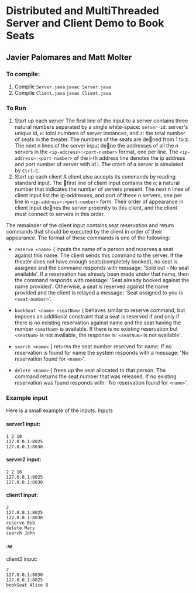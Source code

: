 # Distributed and MultiThreaded Server and Client Demo to Book Seats
## Javier Palomares and Matt Molter
### To compile:
1. Compile `Server.java`
   ```javac Server.java```
2. Compile `Client.java`
    ```javac Client.java```
### To Run
1. Start up each server
   The first line of the input to a server contains three natural numbers separated by a single white-space: `server-id`: server's unique id, `n`: total numbers of server instances, and `z`: the total number of seats in the theater. The numbers of the seats are dened from 1 to z. The next n lines of the server input dene the addresses of all the n servers in the `<ip-address>:<port-number>` format, one per line. The `<ip-address>:<port-number>` of the i-th address line denotes the ip address and port number of server with id i. The crash of a server is simulated by `Ctrl-C`.
2. Start up each client
   A client also accepts its commands by reading standard input. The first line of client input contains the `n`: a natural number that indicates the number of servers present. The next n lines of client input list the ip-addresses, and port of these n servers, one per line in `<ip-address>:<port-number>` form. Their order of appearance in client input denes the server proximity to this client, and the client must connect to servers in this order.

The remainder of the client input contains seat reservation and return commands that should be executed by the client in order of their appearance. The format of these commands is one of the following:

* `reserve <name>` { inputs the name of a person and reserves a seat against this name. The client sends this command to the server. If the theater does not have enough seats(completely booked), no seat is assigned and the command responds with message: 'Sold out - No seat available'. If a
reservation has already been made under that name, then the command responds with message: 'Seat already booked against the name provided'. Otherwise, a seat is reserved against the name provided and the client is relayed a message: 'Seat assigned to you is `<seat-number>`'.

* `bookSeat <name> <seatNum>` { behaves similar to reserve command, but imposes an additional constraint that a seat is reserved if and only if there is no existing reservation against name and the seat having the number `<seatNum>` is available. If there is no existing reservation but `<seatNum>` is not available, the response is: `<seatNum>` is not available'.

* `search <name>` { returns the seat number reserved for name. If no reservation is found for name the system responds with a message: 'No reservation found for `<name>`'.

* `delete <name>` { frees up the seat allocated to that person. The command returns the seat number that was released. If no existing reservation was found responds with: 'No reservation found for `<name>`'.

### Example input
Here is a small example of the inputs.
Inputs

#### server1 input:
```
1 2 10
127.0.0.1:8025
127.0.0.1:8030
```
#### server2 input:
```
2 2 10
127.0.0.1:8025
127.0.0.1:8030
```
#### client1 input:
```
2
127.0.0.1:8025
127.0.0.1:8030
reserve Bob
delete Mary
search John
```
#### :w
client2 input:
```
2
127.0.0.1:8030
127.0.0.1:8025
bookSeat Alice 8
```